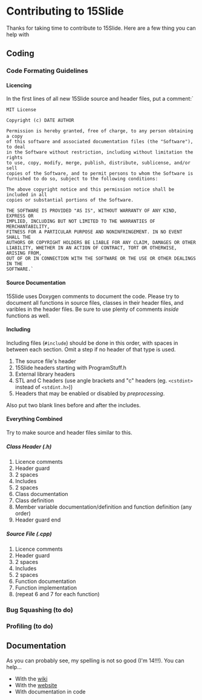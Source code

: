 # Contributing to 15Slide
Thanks for taking time to contribute to 15Slide. Here are a few thing you can help with
## Coding
### Code Formating Guidelines
#### Licencing
In the first lines of all new 15Slide source and header files, put a comment:`   

    MIT License

	Copyright (c) DATE AUTHOR

	Permission is hereby granted, free of charge, to any person obtaining a copy
	of this software and associated documentation files (the "Software"), to deal
	in the Software without restriction, including without limitation the rights
	to use, copy, modify, merge, publish, distribute, sublicense, and/or sell
	copies of the Software, and to permit persons to whom the Software is
	furnished to do so, subject to the following conditions:

	The above copyright notice and this permission notice shall be included in all
	copies or substantial portions of the Software.

	THE SOFTWARE IS PROVIDED "AS IS", WITHOUT WARRANTY OF ANY KIND, EXPRESS OR
	IMPLIED, INCLUDING BUT NOT LIMITED TO THE WARRANTIES OF MERCHANTABILITY,
	FITNESS FOR A PARTICULAR PURPOSE AND NONINFRINGEMENT. IN NO EVENT SHALL THE
	AUTHORS OR COPYRIGHT HOLDERS BE LIABLE FOR ANY CLAIM, DAMAGES OR OTHER
	LIABILITY, WHETHER IN AN ACTION OF CONTRACT, TORT OR OTHERWISE, ARISING FROM,
	OUT OF OR IN CONNECTION WITH THE SOFTWARE OR THE USE OR OTHER DEALINGS IN THE
	SOFTWARE.`
    
#### Source Documentation
15Slide uses Doxygen comments to document the code. Please try to document all functions in source files, classes in their header files, and varibles in the header files. Be sure to use plenty of comments _inside_ functions as well.

#### Including
Including files (`#include`) should be done in this order, with spaces in between each section. Omit a step if no header of that type is used.
1. The source file's header
2. 15Slide headers starting with ProgramStuff.h
3. External library headers
4. STL and C headers (use angle brackets and "c" headers (eg. `<cstdint>` instead of `<stdint.h>`))
5. Headers that may be enabled or disabled by _preprocessing_.

Also put two blank lines before and after the includes.

#### Everything Combined
Try to make source and header files similar to this.
##### Class Header (.h)
1. Licence comments
2. Header guard
3. 2 spaces
4. Includes
5. 2 spaces
6. Class documentation
7. Class definition
8. Member variable documentation/definition and function definition (any order)
9. Header guard end
##### Source File (.cpp)
1. Licence comments
2. Header guard
3. 2 spaces
4. Includes
5. 2 spaces
6. Function documentation
7. Function implementation
8. (repeat 6 and 7 for each function)
### Bug Squashing (to do)
### Profiling (to do)
## Documentation
As you can probably see, my spelling is not so good (I'm 14!!!). You can help...
- With the [wiki](https://github.com/JZJisawesome/15Slide/wiki)
- With the [website](https://github.com/JZJisawesome/15Slide/tree/master/docs)
- With documentation in code
